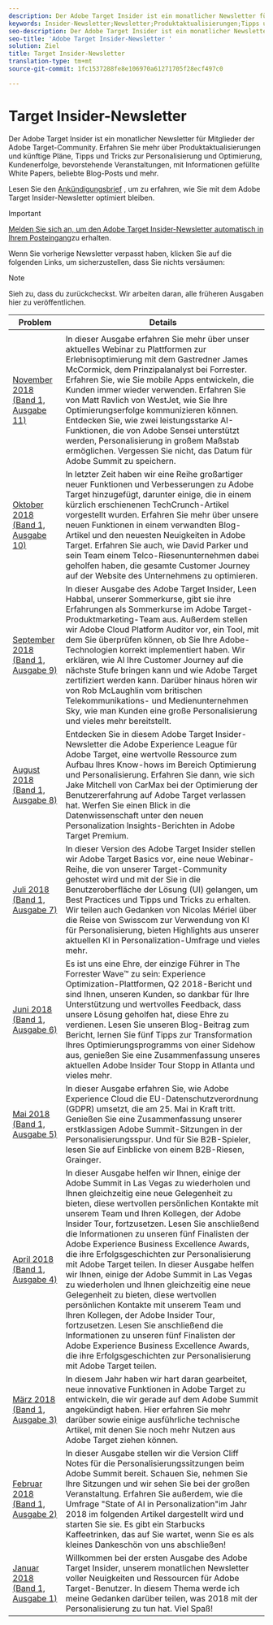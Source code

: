 ```yaml
---
description: Der Adobe Target Insider ist ein monatlicher Newsletter für Mitglieder der Adobe Target-Community. Erfahren Sie mehr über Produktaktualisierungen und künftige Pläne, Tipps und Tricks zur Personalisierung und Optimierung, Kundenerfolge, bevorstehende Veranstaltungen, mit Informationen gefüllte White Papers, beliebte Blog-Posts und mehr.
keywords: Insider-Newsletter;Newsletter;Produktaktualisierungen;Tipps und Tricks;Ereignisse;Kundenerfolg;Blog;Blogs;Whitepaper;Whitepaper
seo-description: Der Adobe Target Insider ist ein monatlicher Newsletter für Mitglieder der Adobe Target-Community. Erfahren Sie mehr über Produktaktualisierungen und künftige Pläne, Tipps und Tricks zur Personalisierung und Optimierung, Kundenerfolge, bevorstehende Veranstaltungen, mit Informationen gefüllte White Papers, beliebte Blog-Posts und mehr.
seo-title: 'Adobe Target Insider-Newsletter '
solution: Ziel
title: Target Insider-Newsletter
translation-type: tm+mt
source-git-commit: 1fc1537288fe8e106970a61271705f28ecf497c0

---
```



# Target Insider-Newsletter

Der Adobe Target Insider ist ein monatlicher Newsletter für Mitglieder der Adobe Target-Community. Erfahren Sie mehr über Produktaktualisierungen und künftige Pläne, Tipps und Tricks zur Personalisierung und Optimierung, Kundenerfolge, bevorstehende Veranstaltungen, mit Informationen gefüllte White Papers, beliebte Blog-Posts und mehr.


Lesen Sie den [Ankündigungsbrief](https://theblog.adobe.com/stay-optimized-adobe-target-insider-newsletter/) , um zu erfahren, wie Sie mit dem Adobe Target Insider-Newsletter optimiert bleiben.

>[!IMPORTANT]
>
>[Melden Sie sich an, um den Adobe Target Insider-Newsletter automatisch in Ihrem Posteingang](https://www.adobe.com/subscription/adobe_target_newsletter.html)zu erhalten.

Wenn Sie vorherige Newsletter verpasst haben, klicken Sie auf die folgenden Links, um sicherzustellen, dass Sie nichts versäumen:

>[!NOTE]
>
>Sieh zu, dass du zurückcheckst. Wir arbeiten daran, alle früheren Ausgaben hier zu veröffentlichen.

| Problem | Details |
|--- |--- |
|  |  |
| [November 2018 (Band 1, Ausgabe 11)](https://expleague.azureedge.net/assets/target/newsletter-2018-november.html) | In dieser Ausgabe erfahren Sie mehr über unser aktuelles Webinar zu Plattformen zur Erlebnisoptimierung mit dem Gastredner James McCormick, dem Prinzipalanalyst bei Forrester. Erfahren Sie, wie Sie mobile Apps entwickeln, die Kunden immer wieder verwenden. Erfahren Sie von Matt Ravlich von WestJet, wie Sie Ihre Optimierungserfolge kommunizieren können. Entdecken Sie, wie zwei leistungsstarke AI-Funktionen, die von Adobe Sensei unterstützt werden, Personalisierung in großem Maßstab ermöglichen. Vergessen Sie nicht, das Datum für Adobe Summit zu speichern. |
| [Oktober 2018 (Band 1, Ausgabe 10)](https://expleague.azureedge.net/assets/target/newsletter-2018-october.html) | In letzter Zeit haben wir eine Reihe großartiger neuer Funktionen und Verbesserungen zu Adobe Target hinzugefügt, darunter einige, die in einem kürzlich erschienenen TechCrunch-Artikel vorgestellt wurden. Erfahren Sie mehr über unsere neuen Funktionen in einem verwandten Blog-Artikel und den neuesten Neuigkeiten in Adobe Target. Erfahren Sie auch, wie David Parker und sein Team einem Telco-Riesenunternehmen dabei geholfen haben, die gesamte Customer Journey auf der Website des Unternehmens zu optimieren. |
| [September 2018 (Band 1, Ausgabe 9)](https://expleague.azureedge.net/assets/target/newsletter-2018-september.html) | In dieser Ausgabe des Adobe Target Insider, Leen Habbal, unserer Sommerkurse, gibt sie ihre Erfahrungen als Sommerkurse im Adobe Target-Produktmarketing-Team aus. Außerdem stellen wir Adobe Cloud Platform Auditor vor, ein Tool, mit dem Sie überprüfen können, ob Sie Ihre Adobe-Technologien korrekt implementiert haben. Wir erklären, wie AI Ihre Customer Journey auf die nächste Stufe bringen kann und wie Adobe Target zertifiziert werden kann. Darüber hinaus hören wir von Rob McLaughlin vom britischen Telekommunikations- und Medienunternehmen Sky, wie man Kunden eine große Personalisierung und vieles mehr bereitstellt. |
| [August 2018 (Band 1, Ausgabe 8)](https://expleague.azureedge.net/assets/target/newsletter-2018-august.html) | Entdecken Sie in diesem Adobe Target Insider-Newsletter die Adobe Experience League für Adobe Target, eine wertvolle Ressource zum Aufbau Ihres Know-hows im Bereich Optimierung und Personalisierung. Erfahren Sie dann, wie sich Jake Mitchell von CarMax bei der Optimierung der Benutzererfahrung auf Adobe Target verlassen hat. Werfen Sie einen Blick in die Datenwissenschaft unter den neuen Personalization Insights-Berichten in Adobe Target Premium. |
| [Juli 2018 (Band 1, Ausgabe 7)](https://expleague.azureedge.net/assets/target/newsletter-2018-july.html) | In dieser Version des Adobe Target Insider stellen wir Adobe Target Basics vor, eine neue Webinar-Reihe, die von unserer Target-Community gehostet wird und mit der Sie in die Benutzeroberfläche der Lösung (UI) gelangen, um Best Practices und Tipps und Tricks zu erhalten. Wir teilen auch Gedanken von Nicolas Mériel über die Reise von Swisscom zur Verwendung von KI für Personalisierung, bieten Highlights aus unserer aktuellen KI in Personalization-Umfrage und vieles mehr. |
| [Juni 2018 (Band 1, Ausgabe 6)](https://expleague.azureedge.net/assets/target/newsletter-2018-june.html) | Es ist uns eine Ehre, der einzige Führer in The Forrester Wave™ zu sein: Experience Optimization-Plattformen, Q2 2018-Bericht und sind Ihnen, unseren Kunden, so dankbar für Ihre Unterstützung und wertvolles Feedback, dass unsere Lösung geholfen hat, diese Ehre zu verdienen. Lesen Sie unseren Blog-Beitrag zum Bericht, lernen Sie fünf Tipps zur Transformation Ihres Optimierungsprogramms von einer Sidehow aus, genießen Sie eine Zusammenfassung unseres aktuellen Adobe Insider Tour Stopp in Atlanta und vieles mehr. |
| [Mai 2018 (Band 1, Ausgabe 5)](https://expleague.azureedge.net/assets/target/newsletter-2018-may.html) | In dieser Ausgabe erfahren Sie, wie Adobe Experience Cloud die EU-Datenschutzverordnung (GDPR) umsetzt, die am 25. Mai in Kraft tritt. Genießen Sie eine Zusammenfassung unserer erstklassigen Adobe Summit-Sitzungen in der Personalisierungsspur. Und für Sie B2B-Spieler, lesen Sie auf Einblicke von einem B2B-Riesen, Grainger. |
| [April 2018 (Band 1, Ausgabe 4)](https://expleague.azureedge.net/assets/target/newsletter-2018-april.html) | In dieser Ausgabe helfen wir Ihnen, einige der Adobe Summit in Las Vegas zu wiederholen und Ihnen gleichzeitig eine neue Gelegenheit zu bieten, diese wertvollen persönlichen Kontakte mit unserem Team und Ihren Kollegen, der Adobe Insider Tour, fortzusetzen. Lesen Sie anschließend die Informationen zu unseren fünf Finalisten der Adobe Experience Business Excellence Awards, die ihre Erfolgsgeschichten zur Personalisierung mit Adobe Target teilen. In dieser Ausgabe helfen wir Ihnen, einige der Adobe Summit in Las Vegas zu wiederholen und Ihnen gleichzeitig eine neue Gelegenheit zu bieten, diese wertvollen persönlichen Kontakte mit unserem Team und Ihren Kollegen, der Adobe Insider Tour, fortzusetzen. Lesen Sie anschließend die Informationen zu unseren fünf Finalisten der Adobe Experience Business Excellence Awards, die ihre Erfolgsgeschichten zur Personalisierung mit Adobe Target teilen. |
| [März 2018 (Band 1, Ausgabe 3)](https://expleague.azureedge.net/assets/target/newsletter-2018-march.html) | In diesem Jahr haben wir hart daran gearbeitet, neue innovative Funktionen in Adobe Target zu entwickeln, die wir gerade auf dem Adobe Summit angekündigt haben. Hier erfahren Sie mehr darüber sowie einige ausführliche technische Artikel, mit denen Sie noch mehr Nutzen aus Adobe Target ziehen können. |
| [Februar 2018 (Band 1, Ausgabe 2)](https://expleague.azureedge.net/assets/target/newsletter-2018-february.html) | In dieser Ausgabe stellen wir die Version Cliff Notes für die Personalisierungssitzungen beim Adobe Summit bereit. Schauen Sie, nehmen Sie Ihre Sitzungen und wir sehen Sie bei der großen Veranstaltung. Erfahren Sie außerdem, wie die Umfrage "State of AI in Personalization"im Jahr 2018 im folgenden Artikel dargestellt wird und starten Sie sie. Es gibt ein Starbucks Kaffeetrinken, das auf Sie wartet, wenn Sie es als kleines Dankeschön von uns abschließen! |
| [Januar 2018 (Band 1, Ausgabe 1)](https://expleague.azureedge.net/assets/target/newsletter-2018-january.html) | Willkommen bei der ersten Ausgabe des Adobe Target Insider, unserem monatlichen Newsletter voller Neuigkeiten und Ressourcen für Adobe Target-Benutzer. In diesem Thema werde ich meine Gedanken darüber teilen, was 2018 mit der Personalisierung zu tun hat. Viel Spaß! |